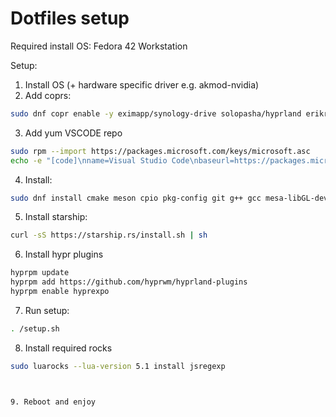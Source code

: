 
# Dotfiles setup

Required install OS: Fedora 42 Workstation

Setup:
1. Install OS (+ hardware specific driver e.g. akmod-nvidia)
2. Add coprs:

```bash
sudo dnf copr enable -y eximapp/synology-drive solopasha/hyprland erikreider/SwayNotificationCenter atim/lazygit
```

3. Add yum VSCODE repo

```bash
sudo rpm --import https://packages.microsoft.com/keys/microsoft.asc
echo -e "[code]\nname=Visual Studio Code\nbaseurl=https://packages.microsoft.com/yumrepos/vscode\nenabled=1\nautorefresh=1\ntype=rpm-md\ngpgcheck=1\ngpgkey=https://packages.microsoft.com/keys/microsoft.asc" | sudo tee /etc/yum.repos.d/vscode.repo > /dev/null
```


4. Install:

```bash
sudo dnf install cmake meson cpio pkg-config git g++ gcc mesa-libGL-devel aquamarine-devel hyprlang-devel hyprcursor-devel hyprland-devel chafa stow hyprland hypridle hyprcursor hyprlock hyprpaper waybar nvim ranger rofi luarocks lua5.1 blueman blueman-applet pavucontrol zsh rofi-wayland zoxide synology-drive-noextra code readline-devel sqlite-devel tk-devel libffi-devel openssl-devel zlib-devel pamixer SwayNotificationCenter libappindicator nm-applet fd go ruby gem composer php julia lazygit
```

5. Install starship:
   
```bash
curl -sS https://starship.rs/install.sh | sh
```

6. Install hypr plugins

```bash
hyprpm update
hyprpm add https://github.com/hyprwm/hyprland-plugins
hyprpm enable hyprexpo
```


7. Run setup:

```bash
. /setup.sh
```

8. Install required rocks

```sh
sudo luarocks --lua-version 5.1 install jsregexp
```
```


9. Reboot and enjoy
